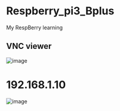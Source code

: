 # Respberry_pi3_Bplus
My RespBerry learning
## VNC viewer 
![image](https://user-images.githubusercontent.com/62127656/131305296-2bed31ce-7713-4021-ae9e-87dfc3dc01c7.png)
# 192.168.1.10
![image](https://user-images.githubusercontent.com/62127656/131349249-404c86ae-7502-43a0-a5d6-b2f9d7bfe176.png)
